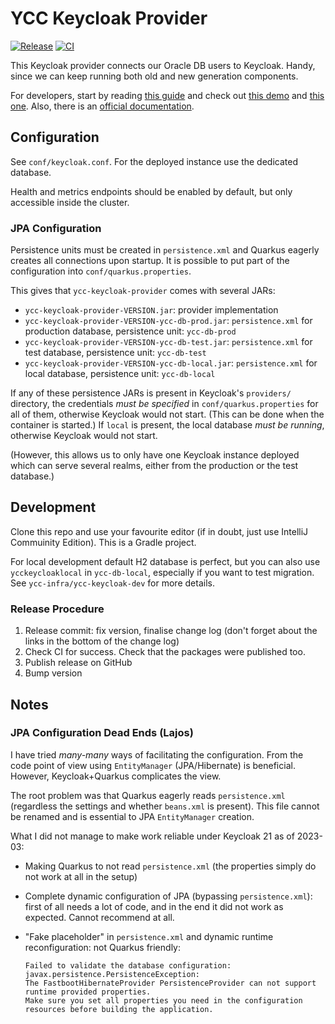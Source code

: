 # YCC Keycloak Provider

[![Release](https://img.shields.io/github/v/release/Yachting-Club-CERN/ycc-keycloak-provider?label=Release)](https://github.com/Yachting-Club-CERN/ycc-keycloak-provider/releases/latest)
[![CI](https://github.com/Yachting-Club-CERN/ycc-keycloak-provider/workflows/CI/badge.svg)](https://github.com/Yachting-Club-CERN/ycc-keycloak-provider/actions)

This Keycloak provider connects our Oracle DB users to Keycloak. Handy, since we can keep running
both old and new generation components.

For developers, start by reading
[this guide](https://www.baeldung.com/java-keycloak-custom-user-providers) and check out
[this demo](https://github.com/keycloak/keycloak-quickstarts/tree/latest/user-storage-jpa) and
[this one](https://github.com/dasniko/keycloak-user-spi-demo). Also, there is
an [official documentation](https://www.keycloak.org/docs/latest/server_development/index.html#_user-storage-spi).

## Configuration

See `conf/keycloak.conf`. For the deployed instance use the dedicated database.

Health and metrics endpoints should be enabled by default, but only accessible inside the cluster.

### JPA Configuration

Persistence units must be created in `persistence.xml` and Quarkus eagerly creates all connections
upon startup. It is possible to put part of the configuration into `conf/quarkus.properties`.

This gives that `ycc-keycloak-provider` comes with several JARs:

* `ycc-keycloak-provider-VERSION.jar`: provider implementation
* `ycc-keycloak-provider-VERSION-ycc-db-prod.jar`: `persistence.xml` for production database,
  persistence unit: `ycc-db-prod`
* `ycc-keycloak-provider-VERSION-ycc-db-test.jar`: `persistence.xml` for test database, persistence
  unit: `ycc-db-test`
* `ycc-keycloak-provider-VERSION-ycc-db-local.jar`: `persistence.xml` for local database,
  persistence unit: `ycc-db-local`

If any of these persistence JARs is present in Keycloak's `providers/` directory, the credentials
*must be specified* in `conf/quarkus.properties` for all of them, otherwise Keycloak would not
start. (This can be done when the container is started.) If `local` is present, the local database
*must be running*, otherwise Keycloak would not start.

(However, this allows us to only have one Keycloak instance deployed which can serve several realms,
either from the production or the test database.)

## Development

Clone this repo and use your favourite editor (if in doubt, just use IntelliJ Commuinity Edition).
This is a Gradle project.

For local development default H2 database is perfect, but you can also use `ycckeycloaklocal`
in `ycc-db-local`, especially if you want to test migration. See `ycc-infra/ycc-keycloak-dev` for
more details.

### Release Procedure

1. Release commit: fix version, finalise change log (don't forget about the links in the bottom of
   the change log)
2. Check CI for success. Check that the packages were published too.
3. Publish release on GitHub
4. Bump version

## Notes

### JPA Configuration Dead Ends (Lajos)

I have tried *many-many* ways of facilitating the configuration. From the code point of view
using `EntityManager` (JPA/Hibernate) is beneficial. However, Keycloak+Quarkus complicates the view.

The root problem was that Quarkus eagerly reads `persistence.xml` (regardless the settings and
whether `beans.xml` is present). This file cannot be renamed and is essential to JPA `EntityManager`
creation.

What I did not manage to make work reliable under Keycloak 21 as of 2023-03:

* Making Quarkus to not read `persistence.xml` (the properties simply do not work at all in the
  setup)
* Complete dynamic configuration of JPA (bypassing `persistence.xml`): first of all needs a lot of
  code, and in the end it did not work as expected. Cannot recommend at all.
* "Fake placeholder" in `persistence.xml` and dynamic runtime reconfiguration: not Quarkus
  friendly:

  ```
  Failed to validate the database configuration: javax.persistence.PersistenceException: 
  The FastbootHibernateProvider PersistenceProvider can not support runtime provided properties. 
  Make sure you set all properties you need in the configuration resources before building the application.
  ```
